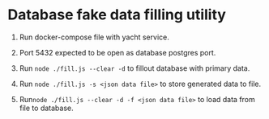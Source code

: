 Database fake data filling utility
==================================

1. Run docker-compose file with yacht service.

2. Port 5432 expected to be open as database postgres port.

3. Run `node ./fill.js --clear -d` to fillout database with primary data.
 
4. Run `node ./fill.js -s <json data file>` to store generated data to file.

5. Run`node ./fill.js --clear -d -f <json data file>` to load data from file to database.
